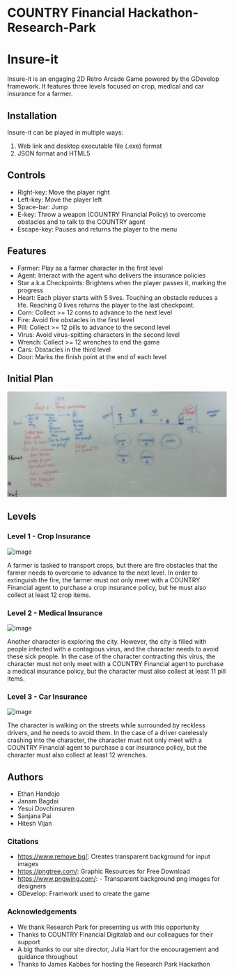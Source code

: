 # COUNTRY Financial Hackathon-Research-Park 

# Insure-it

Insure-it is an engaging 2D Retro Arcade Game powered by the GDevelop framework. It features three levels focused on crop, medical and car insurance for a farmer.

## Installation

Insure-it can be played in multiple ways:
1. Web link and desktop executable file (.exe) format
2. JSON format and HTML5

## Controls

- Right-key: Move the player right
- Left-key: Move the player left
- Space-bar: Jump
- E-key: Throw a weapon (COUNTRY Financial Policy) to overcome obstacles and to talk to the COUNTRY agent
- Escape-key: Pauses and returns the player to the menu

## Features

- Farmer: Play as a farmer character in the first level
- Agent: Interact with the agent who delivers the insurance policies
- Star a.k.a Checkpoints: Brightens when the player passes it, marking the progress
- Heart: Each player starts with 5 lives. Touching an obstacle reduces a life. Reaching 0 lives returns the player to the last checkpoint.
- Corn: Collect >= 12 corns to advance to the next level
- Fire: Avoid fire obstacles in the first level
- Pill: Collect >= 12 pills to advance to the second level
- Virus: Avoid virus-spitting characters in the second level
- Wrench: Collect >= 12 wrenches to end the game
- Cars: Obstacles in the third level
- Door: Marks the finish point at the end of each level

## Initial Plan
![White Board](Hackathon_Initial_Plan.jpeg)

## Levels

### Level 1 - Crop Insurance

![image](https://github.com/handojo3/Insure-It/assets/92761906/d1147577-36b8-44c6-b4d3-a19ef259afe5)


A farmer is tasked to transport crops, but there are fire obstacles that the farmer needs to overcome to advance to the next level. In order to extinguish the fire, the farmer must not only meet with a COUNTRY Financial agent to purchase a crop insurance policy, but he must also collect at least 12 crop items. 

### Level 2 - Medical Insurance

![image](https://github.com/handojo3/Insure-It/assets/92761906/9412e15c-688b-427f-9aca-e4cd0a868b79)

Another character is exploring the city. However, the city is filled with people infected with a contagious virus, and the character needs to avoid these sick people. In the case of the character contracting this virus, the character must not only meet with a COUNTRY Financial agent to purchase a medical insurance policy, but the character must also collect at least 11 pill items.

### Level 3 - Car Insurance

![image](https://github.com/handojo3/Insure-It/assets/92761906/39f192ca-89d2-470a-872a-e69dedb1ed23)

The character is walking on the streets while surrounded by reckless drivers, and he needs to avoid them. In the case of a driver carelessly crashing into the character, the character must not only meet with a COUNTRY Financial agent to purchase a car insurance policy, but the character must also collect at least 12 wrenches. 

## Authors

- Ethan Handojo
- Janam Bagdai
- Yesui Dovchinsuren
- Sanjana Pai
- Hitesh Vijan

### Citations

- https://www.remove.bg/: Creates transparent background for input images
- https://pngtree.com/: Graphic Resources for Free Download
- https://www.pngwing.com/: - Transparent background png images for designers
- GDevelop: Framwork used to create the game

### Acknowledgements
- We thank Research Park for presenting us with this opportunity
- Thanks to COUNTRY Financial Digitalab and our colleagues for their support
- A big thanks to our site director, Julia Hart for the encouragement and guidance throughout
- Thanks to James Kabbes for hosting the Research Park Hackathon
